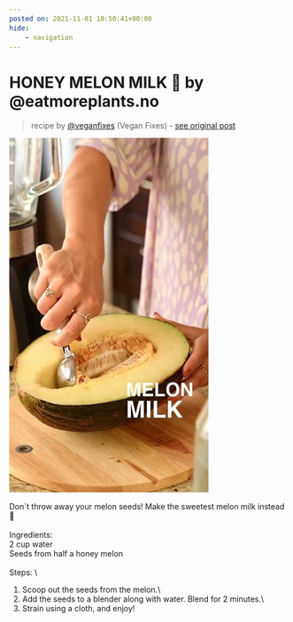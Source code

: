 ```yaml
---
posted on: 2021-11-01 10:50:41+00:00
hide:
    - navigation
---
```


# HONEY MELON MILK 🥛 by @eatmoreplants.no 

> recipe by [@veganfixes](https://www.instagram.com/veganfixes/) 
(Vegan Fixes) - [see original post](https://instagram.com/p/CVuwGCGKGwC)

![](../img/veganfixes_01-11-2021_1011.png)

Don´t throw away your melon seeds! Make the sweetest melon milk instead🤤\
\
Ingredients:\
2 cup water\
Seeds from half a honey melon\
\
Steps: \
1. Scoop out the seeds from the melon.\
2. Add the seeds to a blender along with water. Blend for 2 minutes.\
3. Strain using a cloth, and enjoy! 